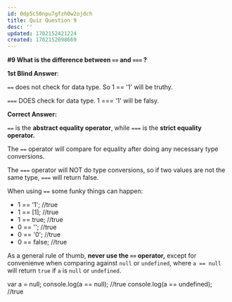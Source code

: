 ```yaml
---
id: 0dp5c50npu7gfzh0w2ojdch
title: Quiz Question 9
desc: ''
updated: 1702152421224
created: 1702152098669
---
```

**#9 What is the difference between `==` and `===` ?**

__1st Blind Answer__: 

`==` does not check for data type. So 1 == '1' will be truthy.

`===` DOES check for data type. 1 === '1' will be falsy.

**Correct Answer:**

`==` is the **abstract equality operator**, while `===` is the **strict equality operator.** 

The `==` operator will compare for equality after doing any necessary type conversions.

The `===` operator will NOT do type conversions, so if two values are not the same type, `===` will return false.

When using `==` some funky things can happen:

* 1 == '1'; //true
* 1 == [1]; //true
* 1 == true; //true
* 0 == ''; //true
* 0 == '0'; //true
* 0 == false; //true

As a general rule of thumb, **never use the `==` operator,** except for convenienve when comparing against `null` or `undefined`, where `a == null` will return `true` if `a` is `null` or `undefined`.

var a = null;
console.log(a == null); //true
console.log(a == undefined); //true